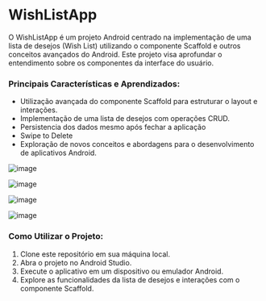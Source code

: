 # WishListApp
O WishListApp é um projeto Android centrado na implementação de uma lista de desejos (Wish List) utilizando o componente Scaffold e outros conceitos avançados do Android. Este projeto visa aprofundar o entendimento sobre os componentes da interface do usuário.

### Principais Características e Aprendizados:
- Utilização avançada do componente Scaffold para estruturar o layout e interações.
- Implementação de uma lista de desejos com operações CRUD.
- Persistencia dos dados mesmo após fechar a aplicação 
- Swipe to Delete
- Exploração de novos conceitos e abordagens para o desenvolvimento de aplicativos Android.

![image](https://github.com/Leo0liveira/WishListApp/assets/54418482/1c73e118-3a49-48fd-85ed-91731f2c03fc)

![image](https://github.com/Leo0liveira/WishListApp/assets/54418482/00f2c71d-3465-4def-8fa9-a1991e2735cc)

![image](https://github.com/Leo0liveira/WishListApp/assets/54418482/d43e35f5-ac04-4ad0-984b-be8639c31286)

![image](https://github.com/Leo0liveira/WishListApp/assets/54418482/95904b58-579a-4bc4-bd30-485201399fbb)

### Como Utilizar o Projeto:
1. Clone este repositório em sua máquina local.
2. Abra o projeto no Android Studio.
3. Execute o aplicativo em um dispositivo ou emulador Android.
4. Explore as funcionalidades da lista de desejos e interações com o componente Scaffold.






